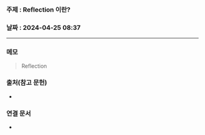 ### 주제 : Reflection 이란?

### 날짜 : 2024-04-25 08:37
----
### 메모
>Reflection

### 출처(참고 문헌)
-

### 연결 문서
-
